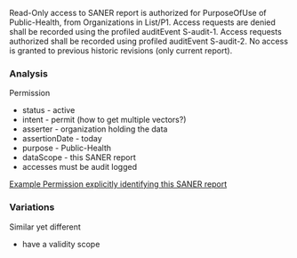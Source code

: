 Read-Only access to SANER report is authorized for PurposeOfUse of Public-Health, from Organizations in List/P1. Access requests are denied shall be recorded using the profiled auditEvent S-audit-1. Access requests authorized shall be recorded using profiled auditEvent S-audit-2.  No access is granted to previous historic revisions (only current report).

### Analysis

Permission

- status - active
- intent - permit (how to get multiple vectors?)
- asserter - organization holding the data
- assertionDate - today
- purpose - Public-Health
- dataScope - this SANER report
- accesses must be audit logged

[Example Permission explicitly identifying this SANER report](Permission-ex-saner.html)

### Variations

Similar yet different

- have a validity scope
